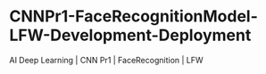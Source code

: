 # CNNPr1-FaceRecognitionModel-LFW-Development-Deployment
AI Deep Learning | CNN Pr1 | FaceRecognition | LFW
